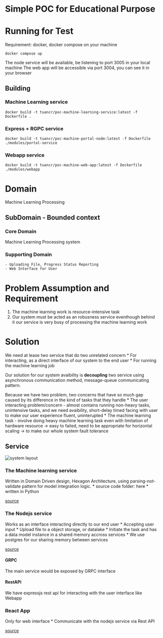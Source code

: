 # Simple POC for Educational Purpose

# Running for Test

Requirement: docker, docker compose on your machine

```
docker compose up
```
The node service will be available, be listening to port 3005 in your local machine
The web app will be accessible via port 3004, you can see it in your browser

## Building

### Machine Learning service
```
docker build -t tuancr/poc-machine-learning-service:latest -f Dockerfile .
```
### Express + RGPC service
```
docker build -t tuancr/poc-machine-portal-node:latest -f Dockerfile ./modules/portal-service
```
### Webapp service

```
docker build -t tuancr/poc-machine-web-app:latest -f Dockerfile ./modules/webapp
```


# Domain

Machine Learning Processing

## SubDomain - Bounded context 

### Core Domain

Machine Learning Processing system

### Supporting Domain

    - Uploading File, Progress Status Reporting
    - Web Interface for User

# Problem Assumption and Requirement

1. The machine learning work is resource-intensive task
2. Our system must be acted as an robusness service eventhough behind it our service is very busy of processing the machine learning work

# Solution

We need at lease two service that do two unrelated concern
    * For interacting, as a direct interface of our system to the end user
    * For running the machine learning job

Our solution for our system avaibility is **decoupling** two service using asynchronous communication method, message-queue communicating pattern.

Because we have two problem, two concerns that have so much gap caused by its difference in the kind of tasks that they handle
    * The user interacting problem/concern - almost contains running non-heavy tasks, unintensive tasks, and we need avaibility, short-delay timed facing with user to make our user experience fluent, uninterupted
    * The machine learning task - involve doing heavy machine learning task even with limitation of hardware resource -> easy to failed, need to be appropriate for horizontal scaling -> to make our whole system fault tolerance

## Service

![system layout](https://pub-655b129b1b4f44dda33a7f1a9bf4d857.r2.dev/Untitled-2023-11-24-1104.png "system layout")

### The Machine learning service

Written in Domain Driven design, Hexagon Architecture, using parsing-not-validate pattern for model integration logic.
    * source code folder: here
    * written in Python

[source](https://github.com/p77u4n/poc-ml-system-1/tree/master/modules/machine-learning)

### The Nodejs service 

Works as an interface interacting directly to our end user
    * Accepting user input
        * Upload file to a object storage, or datalake
    * Initiate the task and has a data model instance in a shared memory accross services
        * We use postgres for our sharing memory between services

[source](https://github.com/p77u4n/poc-ml-system-1/tree/master/modules/portal-service)

#### GRPC
The main service would be exposed by GRPC interface

#### RestAPi
We have expressjs rest api for interacting with the user interface like Webapp

### React App

Only for web interface
    * Communicate with the nodejs service via Rest API

[source](https://github.com/p77u4n/poc-ml-system-1/tree/master/modules/webapp)
    
